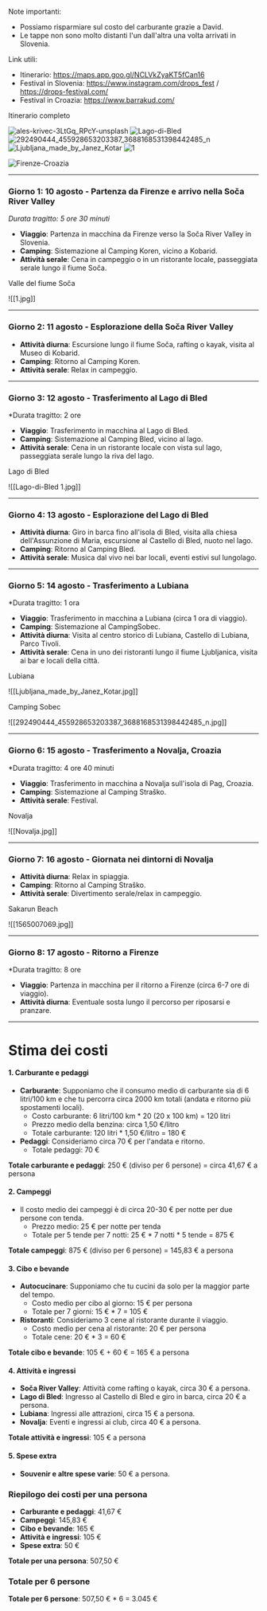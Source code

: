
Note importanti:
- Possiamo risparmiare sul costo del carburante grazie a David.
- Le tappe non sono molto distanti l'un dall'altra una volta arrivati in Slovenia.

Link utili:
- Itinerario: https://maps.app.goo.gl/NCLVkZyaKT5fCan16
- Festival in Slovenia: https://www.instagram.com/drops_fest / https://drops-festival.com/
- Festival in Croazia: https://www.barrakud.com/

Itinerario completo

![ales-krivec-3LtGq_RPcY-unsplash](https://github.com/user-attachments/assets/65b30a57-5577-4aff-bc21-5ddfce319853)
![Lago-di-Bled](https://github.com/user-attachments/assets/70149c54-1bc9-4833-9063-b89082e9cefa)
![292490444_455928653203387_3688168531398442485_n](https://github.com/user-attachments/assets/cf0e23b6-e855-4ce4-b7e1-ca99c0181b42)
![Ljubljana_made_by_Janez_Kotar](https://github.com/user-attachments/assets/fc254e68-9f12-465a-91df-0bcca8ead2df)
![1](https://github.com/user-attachments/assets/e1d787f7-144e-490b-8be0-fdd21c60dd3a)

![Firenze-Croazia](https://github.com/user-attachments/assets/c398e402-de49-486e-b6e8-3d192dcb76a9)

---
### **Giorno 1: 10 agosto - Partenza da Firenze e arrivo nella Soča River Valley**

*Durata tragitto: 5 ore 30 minuti*

- **Viaggio**: Partenza in macchina da Firenze verso la Soča River Valley in Slovenia.
- **Camping**: Sistemazione al Camping Koren, vicino a Kobarid.
- **Attività serale**: Cena in campeggio o in un ristorante locale, passeggiata serale lungo il fiume Soča.

Valle del fiume Soča

![[1.jpg]]

---
### **Giorno 2: 11 agosto - Esplorazione della Soča River Valley**

- **Attività diurna**: Escursione lungo il fiume Soča, rafting o kayak, visita al Museo di Kobarid.
- **Camping**: Ritorno al Camping Koren.
- **Attività serale**: Relax in campeggio.

---
### **Giorno 3: 12 agosto - Trasferimento al Lago di Bled**

*Durata tragitto: 2 ore

- **Viaggio**: Trasferimento in macchina al Lago di Bled.
- **Camping**: Sistemazione al Camping Bled, vicino al lago.
- **Attività serale**: Cena in un ristorante locale con vista sul lago, passeggiata serale lungo la riva del lago.

Lago di Bled

![[Lago-di-Bled 1.jpg]]

---
### **Giorno 4: 13 agosto - Esplorazione del Lago di Bled**

- **Attività diurna**: Giro in barca fino all'isola di Bled, visita alla chiesa dell'Assunzione di Maria, escursione al Castello di Bled, nuoto nel lago.
- **Camping**: Ritorno al Camping Bled.
- **Attività serale**: Musica dal vivo nei bar locali, eventi estivi sul lungolago.

---
### **Giorno 5: 14 agosto - Trasferimento a Lubiana**

*Durata tragitto: 1 ora

- **Viaggio**: Trasferimento in macchina a Lubiana (circa 1 ora di viaggio).
- **Camping**: Sistemazione al CampingSobec.
- **Attività diurna**: Visita al centro storico di Lubiana, Castello di Lubiana, Parco Tivoli.
- **Attività serale**: Cena in uno dei ristoranti lungo il fiume Ljubljanica, visita ai bar e locali della città.

Lubiana

![[Ljubljana_made_by_Janez_Kotar.jpg]]

Camping Sobec

![[292490444_455928653203387_3688168531398442485_n.jpg]]

---
### **Giorno 6: 15 agosto - Trasferimento a Novalja, Croazia**

*Durata tragitto: 4 ore 40 minuti

- **Viaggio**: Trasferimento in macchina a Novalja sull'isola di Pag, Croazia.
- **Camping**: Sistemazione al Camping Straško.
- **Attività serale**: Festival.

Novalja

![[Novalja.jpg]]

---
### **Giorno 7: 16 agosto - Giornata nei dintorni di Novalja**

- **Attività diurna**: Relax in spiaggia.
- **Camping**: Ritorno al Camping Straško.
- **Attività serale**: Divertimento serale/relax in campeggio.

Sakarun Beach

![[1565007069.jpg]]

---
### **Giorno 8: 17 agosto - Ritorno a Firenze**

*Durata tragitto: 8 ore

- **Viaggio**: Partenza in macchina per il ritorno a Firenze (circa 6-7 ore di viaggio).
- **Attività diurna**: Eventuale sosta lungo il percorso per riposarsi e pranzare.

---
# **Stima dei costi**

#### 1. **Carburante e pedaggi**

- **Carburante**: Supponiamo che il consumo medio di carburante sia di 6 litri/100 km e che tu percorra circa 2000 km totali (andata e ritorno più spostamenti locali).
    - Costo carburante: 6 litri/100 km * 20 (20 x 100 km) = 120 litri
    - Prezzo medio della benzina: circa 1,50 €/litro
    - Totale carburante: 120 litri * 1,50 €/litro = 180 €
- **Pedaggi**: Consideriamo circa 70 € per l'andata e ritorno.
    - Totale pedaggi: 70 €

**Totale carburante e pedaggi**: 250 € (diviso per 6 persone) = circa 41,67 € a persona

#### 2. **Campeggi**

- Il costo medio dei campeggi è di circa 20-30 € per notte per due persone con tenda.
    - Prezzo medio: 25 € per notte per tenda
    - Totale per 5 tende per 7 notti: 25 € * 7 notti * 5 tende = 875 €

**Totale campeggi**: 875 € (diviso per 6 persone) = 145,83 € a persona

#### 3. **Cibo e bevande**

- **Autocucinare**: Supponiamo che tu cucini da solo per la maggior parte del tempo.
    - Costo medio per cibo al giorno: 15 € per persona
    - Totale per 7 giorni: 15 € * 7 = 105 €
- **Ristoranti**: Consideriamo 3 cene al ristorante durante il viaggio.
    - Costo medio per cena al ristorante: 20 € per persona
    - Totale cene: 20 € * 3 = 60 €

**Totale cibo e bevande**: 105 € + 60 € = 165 € a persona

#### 4. **Attività e ingressi**

- **Soča River Valley**: Attività come rafting o kayak, circa 30 € a persona.
- **Lago di Bled**: Ingresso al Castello di Bled e giro in barca, circa 20 € a persona.
- **Lubiana**: Ingressi alle attrazioni, circa 15 € a persona.
- **Novalja**: Eventi e ingressi ai club, circa 40 € a persona.

**Totale attività e ingressi**: 105 € a persona

#### 5. **Spese extra**

- **Souvenir e altre spese varie**: 50 € a persona.

### Riepilogo dei costi per una persona

- **Carburante e pedaggi**: 41,67 €
- **Campeggi**: 145,83 €
- **Cibo e bevande**: 165 €
- **Attività e ingressi**: 105 €
- **Spese extra**: 50 €

**Totale per una persona**: 507,50 €

### Totale per 6 persone

**Totale per 6 persone**: 507,50 € * 6 = 3.045 €


